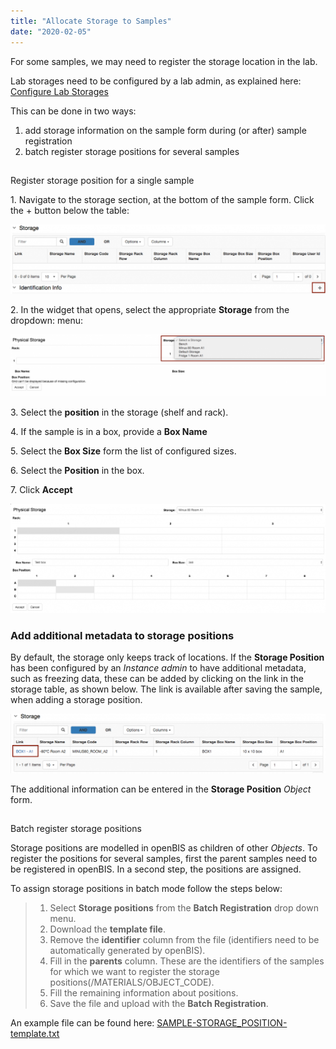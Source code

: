 ```yaml
---
title: "Allocate Storage to Samples"
date: "2020-02-05"
---
```


  
For some samples, we may need to register the storage location in the lab.

Lab storages need to be configured by a lab admin, as explained here: [Configure Lab Storages](https://openbis.ch/index.php/docs/admin-documentation/customise-inventory-of-materials-and-samples/configure-lab-storages/)

  
This can be done in two ways:

1. add storage information on the sample form during (or after) sample registration
2. batch register storage positions for several samples  
      
    

##   
Register storage position for a single sample

1\. Navigate to the storage section, at the bottom of the sample form. Click the + button below the table:

![](images/storage-add-1024x225.png)

  
2\. In the widget that opens, select the appropriate **Storage** from the dropdown: menu:

![](images/storage-selection-1024x202.png)

3\. Select the **position** in the storage (shelf and rack).

4\. If the sample is in a box, provide a **Box Name**

5\. Select the **Box Size** form the list of configured sizes.

6\. Select the **Position** in the box.

7\. Click **Accept**

![](images/storage-assign-positions-1024x355.png)

### Add additional metadata to storage positions

  
By default, the storage only keeps track of locations. If the **Storage Position** has been configured by an _Instance admin_ to have additional metadata, such as freezing data, these can be added by clicking on the link in the storage table, as shown below. The link is available after saving the sample, when adding a storage position.

![](images/storage-position-1-1024x193.png)

The additional information can be entered in the **Storage Position** _Object_ form.

##   
Batch register storage positions

  
Storage positions are modelled in openBIS as children of other _Objects_. To register the positions for several samples, first the parent samples need to be registered in openBIS. In a second step, the positions are assigned.

To assign storage positions in batch mode follow the steps below:

> 1. Select **Storage positions** from the **Batch Registration** drop down menu.
> 2. Download the **template file**.
> 3. Remove the **identifier** column from the file (identifiers need to be automatically generated by openBIS).
> 4. Fill in the **parents** column. These are the identifiers of the samples for which we want to register the storage positions(/MATERIALS/OBJECT\_CODE).
> 5. Fill the remaining information about positions.
> 6. Save the file and upload with the **Batch Registration**.

An example file can be found here: [SAMPLE-STORAGE\_POSITION-template.txt](https://wiki-bsse.ethz.ch/download/attachments/147412090/SAMPLE-STORAGE_POSITION-template.txt?version=1&modificationDate=1502441624183&api=v2)
